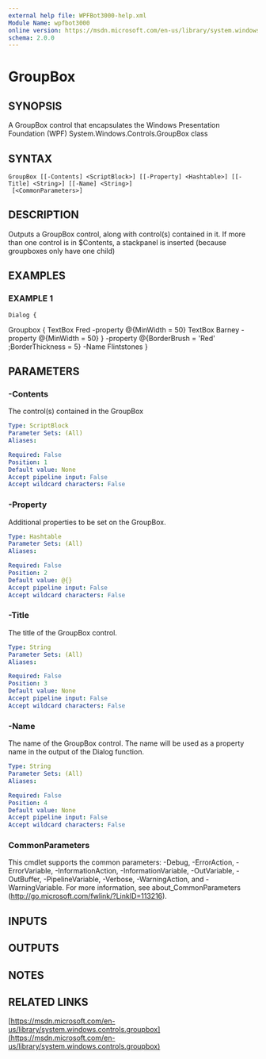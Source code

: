 ```yaml
---
external help file: WPFBot3000-help.xml
Module Name: wpfbot3000
online version: https://msdn.microsoft.com/en-us/library/system.windows.controls.groupbox
schema: 2.0.0
---
```


# GroupBox

## SYNOPSIS
A GroupBox control that encapsulates the Windows Presentation Foundation (WPF) System.Windows.Controls.GroupBox class

## SYNTAX

```
GroupBox [[-Contents] <ScriptBlock>] [[-Property] <Hashtable>] [[-Title] <String>] [[-Name] <String>]
 [<CommonParameters>]
```

## DESCRIPTION
Outputs a GroupBox control, along with control(s) contained in it. 
If more than one control is in $Contents, a stackpanel is inserted (because groupboxes only have one child)

## EXAMPLES

### EXAMPLE 1
```
Dialog {
```

Groupbox  {
        TextBox Fred -property @{MinWidth = 50}
        TextBox Barney -property @{MinWidth = 50}
    } -property     @{BorderBrush = 'Red' ;BorderThickness = 5} -Name Flintstones
}

## PARAMETERS

### -Contents
The control(s) contained in the GroupBox

```yaml
Type: ScriptBlock
Parameter Sets: (All)
Aliases:

Required: False
Position: 1
Default value: None
Accept pipeline input: False
Accept wildcard characters: False
```

### -Property
Additional properties to be set on the GroupBox.

```yaml
Type: Hashtable
Parameter Sets: (All)
Aliases:

Required: False
Position: 2
Default value: @{}
Accept pipeline input: False
Accept wildcard characters: False
```

### -Title
The title of the GroupBox control.

```yaml
Type: String
Parameter Sets: (All)
Aliases:

Required: False
Position: 3
Default value: None
Accept pipeline input: False
Accept wildcard characters: False
```

### -Name
The name of the GroupBox control. 
The name will be used as a property name in the output of the Dialog function.

```yaml
Type: String
Parameter Sets: (All)
Aliases:

Required: False
Position: 4
Default value: None
Accept pipeline input: False
Accept wildcard characters: False
```

### CommonParameters
This cmdlet supports the common parameters: -Debug, -ErrorAction, -ErrorVariable, -InformationAction, -InformationVariable, -OutVariable, -OutBuffer, -PipelineVariable, -Verbose, -WarningAction, and -WarningVariable.
For more information, see about_CommonParameters (http://go.microsoft.com/fwlink/?LinkID=113216).

## INPUTS

## OUTPUTS

## NOTES

## RELATED LINKS

[https://msdn.microsoft.com/en-us/library/system.windows.controls.groupbox](https://msdn.microsoft.com/en-us/library/system.windows.controls.groupbox)

